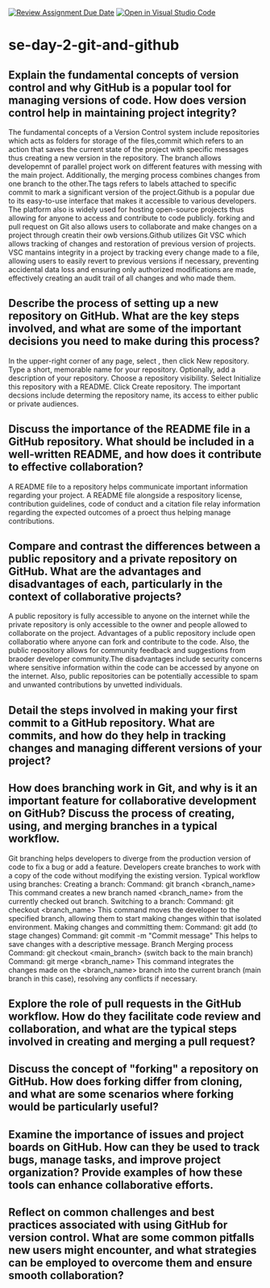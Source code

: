 [![Review Assignment Due Date](https://classroom.github.com/assets/deadline-readme-button-22041afd0340ce965d47ae6ef1cefeee28c7c493a6346c4f15d667ab976d596c.svg)](https://classroom.github.com/a/8wgCKhpZ)
[![Open in Visual Studio Code](https://classroom.github.com/assets/open-in-vscode-2e0aaae1b6195c2367325f4f02e2d04e9abb55f0b24a779b69b11b9e10269abc.svg)](https://classroom.github.com/online_ide?assignment_repo_id=18409867&assignment_repo_type=AssignmentRepo)
# se-day-2-git-and-github
## Explain the fundamental concepts of version control and why GitHub is a popular tool for managing versions of code. How does version control help in maintaining project integrity?
The fundamental concepts of a Version Control system include repositories which acts as folders for storage of the files,commit which refers to an action that saves the current state of the project with specific messages thus creating a new version in the repository. The branch allows developemnt of parallel project work on different features with messing with the main project. Additionally, the merging process combines changes from one branch to the other.The tags refers to labels attached to specific commit to mark a significant version of the project.Github is a popular due to its easy-to-use interface that makes it accessible to various developers. The platform also is widely used for hosting open-source projects thus allowing for anyone to access and contribute to code publicly. forking and pull request on Git also allows users to collaborate and make changes on a project through creatin their owb versions.Github utilizes Git VSC which allows tracking of changes and restoration of previous version of projects.
 VSC mantains integrity in a project by tracking every change made to a file, allowing users to easily revert to previous versions if necessary, preventing accidental data loss and ensuring only authorized modifications are made, effectively creating an audit trail of all changes and who made them. 


## Describe the process of setting up a new repository on GitHub. What are the key steps involved, and what are some of the important decisions you need to make during this process?
In the upper-right corner of any page, select , then click New repository.
Type a short, memorable name for your repository. 
Optionally, add a description of your repository. 
Choose a repository visibility.
Select Initialize this repository with a README.
Click Create repository.
The important decsions include determing the repository name, its access to either public or private audiences.
## Discuss the importance of the README file in a GitHub repository. What should be included in a well-written README, and how does it contribute to effective collaboration?
A README file to a repository helps communicate important information regarding your project. A README file alongside a respository license, contribution guidelines, code of conduct and a citation file relay information regarding the expected outcomes of a proect thus helping manage contributions.


## Compare and contrast the differences between a public repository and a private repository on GitHub. What are the advantages and disadvantages of each, particularly in the context of collaborative projects?
A public repository is fully accessible to anyone on the internet while the private repository is only accessible to the owner and people allowed to collaborate on the project. Advantages of a public repository include open collaboratio where anyone can fork and contribute to the code. Also, the public repository allows for community feedback and suggestions from braoder developer community.The disadvantages include security concerns where sensitive information within the code can be accessed by anyone on the internet. Also, public repositories can be potentially accessible to spam and unwanted contributions by unvetted individuals.



## Detail the steps involved in making your first commit to a GitHub repository. What are commits, and how do they help in tracking changes and managing different versions of your project?

## How does branching work in Git, and why is it an important feature for collaborative development on GitHub? Discuss the process of creating, using, and merging branches in a typical workflow.
Git branching helps developers to diverge from the production version of code to fix a bug or add a feature. Developers create branches to work with a copy of the code without modifying the existing version.
Typical workflow using branches:
Creating a branch:
Command: git branch <branch_name> 
This command creates a new branch named <branch_name> from the currently checked out branch. 
Switching to a branch:
Command: git checkout <branch_name> 
This command moves the developer to the specified branch, allowing them to start making changes within that isolated environment. 
Making changes and committing them:
Command: git add <file> (to stage changes) 
Command: git commit -m "Commit message" This helps to save changes with a descriptive message.
Branch Merging process
Command: git checkout <main_branch> (switch back to the main branch) 
Command: git merge <branch_name> 
 This command integrates the changes made on the <branch_name> branch into the current branch (main branch in this case), resolving any conflicts if necessary. 



## Explore the role of pull requests in the GitHub workflow. How do they facilitate code review and collaboration, and what are the typical steps involved in creating and merging a pull request?

## Discuss the concept of "forking" a repository on GitHub. How does forking differ from cloning, and what are some scenarios where forking would be particularly useful?

## Examine the importance of issues and project boards on GitHub. How can they be used to track bugs, manage tasks, and improve project organization? Provide examples of how these tools can enhance collaborative efforts.

## Reflect on common challenges and best practices associated with using GitHub for version control. What are some common pitfalls new users might encounter, and what strategies can be employed to overcome them and ensure smooth collaboration?
